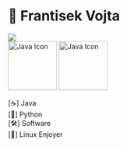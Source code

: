 # 👋 Frantisek Vojta


[<img src="https://github-readme-stats.vercel.app/api/top-langs/?username=Frantisek-vojta&layout=compact&theme=vision-friendly-dark">](https://github-readme-stats.vercel.app/api/top-langs/?username=Frantisek-vojta&layout=compact&theme=vision-friendly-dark&cache_seconds=0
) <br> <img src="https://techstack-generator.vercel.app/python-icon.svg" alt="Java Icon" width="100">
<img src="https://techstack-generator.vercel.app/java-icon.svg" alt="Java Icon" width="100"> <br> 

    
[☕] Java  
[🐍] Python  
[🛠️] Software                                                                                                                                                                                                                                                                                                                                                                                                                                                                                                                                                                                                            
[🐧] Linux Enjoyer
